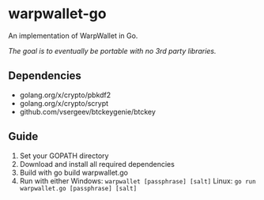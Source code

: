 # warpwallet-go
An implementation of WarpWallet in Go.

*The goal is to eventually be portable with no 3rd party libraries.*

## Dependencies
* golang.org/x/crypto/pbkdf2
* golang.org/x/crypto/scrypt
* github.com/vsergeev/btckeygenie/btckey

## Guide
1) Set your GOPATH directory
2) Download and install all required dependencies
3) Build with go build warpwallet.go
4) Run with either
Windows: `warpwallet [passphrase] [salt]` 
Linux: `go run warpwallet.go [passphrase] [salt]` 

